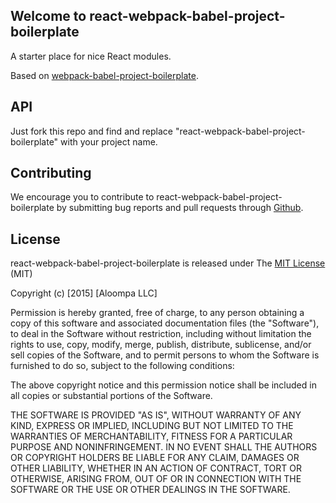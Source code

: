 ## Welcome to react-webpack-babel-project-boilerplate

A starter place for nice React modules.

Based on [webpack-babel-project-boilerplate](https://github.com/Aloompa/webpack-babel-project-boilerplate).

## API

Just fork this repo and find and replace "react-webpack-babel-project-boilerplate" with your project name.

## Contributing

We encourage you to contribute to react-webpack-babel-project-boilerplate by submitting bug reports and pull requests through [Github](http://github.com).

## License

react-webpack-babel-project-boilerplate is released under The [MIT License](http://www.opensource.org/licenses/MIT) (MIT)

Copyright (c) [2015] [Aloompa LLC]

Permission is hereby granted, free of charge, to any person obtaining a copy
of this software and associated documentation files (the "Software"), to deal
in the Software without restriction, including without limitation the rights
to use, copy, modify, merge, publish, distribute, sublicense, and/or sell
copies of the Software, and to permit persons to whom the Software is
furnished to do so, subject to the following conditions:

The above copyright notice and this permission notice shall be included in all
copies or substantial portions of the Software.

THE SOFTWARE IS PROVIDED "AS IS", WITHOUT WARRANTY OF ANY KIND, EXPRESS OR IMPLIED, INCLUDING BUT NOT LIMITED TO THE WARRANTIES OF MERCHANTABILITY, FITNESS FOR A PARTICULAR PURPOSE AND NONINFRINGEMENT. IN NO EVENT SHALL THE AUTHORS OR COPYRIGHT HOLDERS BE LIABLE FOR ANY CLAIM, DAMAGES OR OTHER LIABILITY, WHETHER IN AN ACTION OF CONTRACT, TORT OR OTHERWISE, ARISING FROM,
OUT OF OR IN CONNECTION WITH THE SOFTWARE OR THE USE OR OTHER DEALINGS IN THE SOFTWARE.
